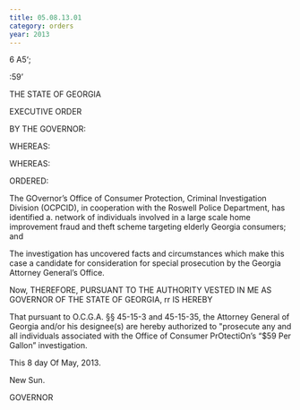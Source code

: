```yaml
---
title: 05.08.13.01
category: orders
year: 2013
---
```

    
 

6 A5‘;

:59’

 

THE STATE OF GEORGIA

EXECUTIVE ORDER

BY THE GOVERNOR:

WHEREAS:

WHEREAS:

ORDERED:

The GOvernor’s Office of Consumer Protection, Criminal
Investigation Division (OCPCID), in cooperation with the
Roswell Police Department, has identified a. network of
individuals involved in a large scale home improvement
fraud and theft scheme targeting elderly Georgia consumers;
and

The investigation has uncovered facts and circumstances
which make this case a candidate for consideration for
special prosecution by the Georgia Attorney General’s Office.

Now, THEREFORE, PURSUANT TO THE AUTHORITY VESTED
IN ME AS GOVERNOR OF THE STATE OF GEORGIA, rr IS
HEREBY

That pursuant to O.C.G.A. §§ 45-15-3 and 45-15-35, the
Attorney General of Georgia and/or his designee(s) are
hereby authorized to "prosecute any and all individuals
associated with the Office of Consumer PrOtectiOn’s “$59 Per
Gallon” investigation.

This 8 day Of May, 2013.

New Sun.

GOVERNOR

